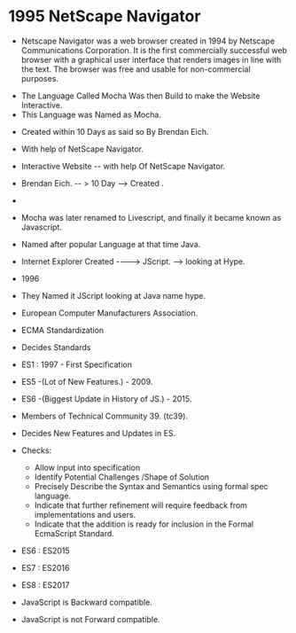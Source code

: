  
<!-- ################## History Of JavaScript. ###################3 -->

# 1995 NetScape Navigator 
- Netscape Navigator was a web browser created in 1994 by Netscape Communications Corporation. It is the first commercially successful web browser with a graphical user interface that renders images in line with the text. The browser was free and usable for non-commercial purposes.

<!-- NetScape Created  -->
- The Language Called Mocha Was then Build to make the Website Interactive.
- This Language was Named as Mocha.
<!-- JavaScript launched in May 1995 by Brendan Eich, who used to work at Netscape. Initially, it wasn't called JavaScript; it was given the name Mocha -->
<!-- The name Mocha was chosen by Marc Andreessen, a Netscape founder.-->
- Created within 10 Days as said so By Brendan Eich.
- With help of NetScape Navigator.
- Interactive Website  -- with help Of NetScape Navigator.
- Brendan Eich. -- > 10 Day  --> Created .
- <!-- Brendan Eich is an American computer programmer and technology executive. He created the JavaScript programming language and co-founded the Mozilla project, the Mozilla Foundation, and the Mozilla Corporation. -->

- Mocha was later renamed to Livescript, and finally it became known as Javascript.
- Named after popular Language at that time Java.


<!--  At Same Time Frame Looking At the Hype of Java Script-->
- Internet Explorer  Created ---->  JScript. --> looking at Hype.
- 1996
- They Named it JScript looking at Java name hype.


- European Computer Manufacturers Association.
-  ECMA Standardization 
-  Decides Standards 
-  ES1 : 1997 - First Specification
-  ES5 -(Lot of New Features.) - 2009.
-  ES6 -(Biggest Update in History of JS.) - 2015.

-  Members of Technical Community 39. (tc39).
- Decides New Features and Updates in ES.

- Checks:
     - Allow input into specification
     - Identify Potential Challenges /Shape of Solution
     - Precisely Describe the Syntax and Semantics using formal spec language.
     - Indicate that further refinement will require feedback from implementations and users.
     - Indicate that the addition is ready for inclusion in the Formal EcmaScript Standard.

- ES6 : ES2015
- ES7 : ES2016
- ES8 : ES2017

- JavaScript is Backward compatible.
<!-- What is backward compatible language?
Backward compatibility refers to hardware or software that can successfully use interfaces and data from earlier versions of the system or with other systems. For example, Perl, the scripting language, was designed to be backward compatible with awk, an earlier language that Perl was designed to replace.-->
- JavaScript is not Forward compatible.

